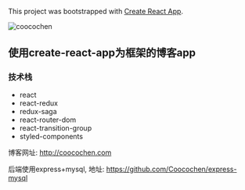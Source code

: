 This project was bootstrapped with [Create React App](https://github.com/facebook/create-react-app).

![coocochen](http://coocochen.com/coocochen.png)


## 使用create-react-app为框架的博客app


### 技术栈

* react
* react-redux
* redux-saga
* react-router-dom
* react-transition-group
* styled-components



博客网址: http://coocochen.com

后端使用express+mysql, 地址: https://github.com/Coocochen/express-mysql 

